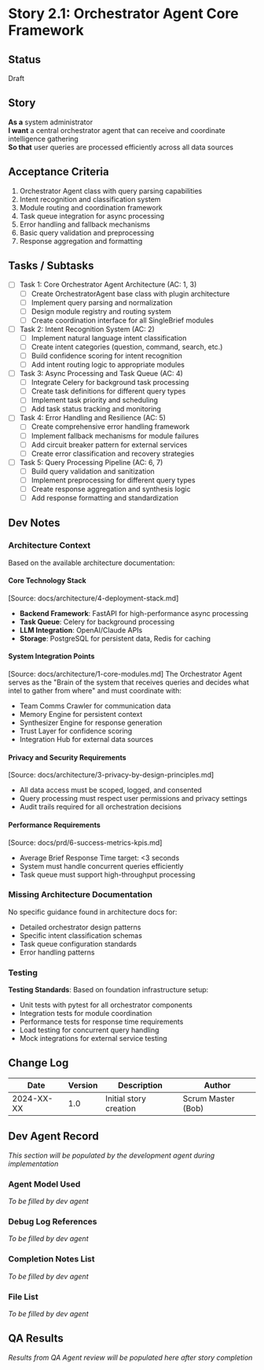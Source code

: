 # Story 2.1: Orchestrator Agent Core Framework

## Status
Draft

## Story
**As a** system administrator  
**I want** a central orchestrator agent that can receive and coordinate intelligence gathering  
**So that** user queries are processed efficiently across all data sources

## Acceptance Criteria
1. Orchestrator Agent class with query parsing capabilities
2. Intent recognition and classification system
3. Module routing and coordination framework
4. Task queue integration for async processing
5. Error handling and fallback mechanisms
6. Basic query validation and preprocessing
7. Response aggregation and formatting

## Tasks / Subtasks
- [ ] Task 1: Core Orchestrator Agent Architecture (AC: 1, 3)
  - [ ] Create OrchestratorAgent base class with plugin architecture
  - [ ] Implement query parsing and normalization
  - [ ] Design module registry and routing system
  - [ ] Create coordination interface for all SingleBrief modules
- [ ] Task 2: Intent Recognition System (AC: 2)
  - [ ] Implement natural language intent classification
  - [ ] Create intent categories (question, command, search, etc.)
  - [ ] Build confidence scoring for intent recognition
  - [ ] Add intent routing logic to appropriate modules
- [ ] Task 3: Async Processing and Task Queue (AC: 4)
  - [ ] Integrate Celery for background task processing
  - [ ] Create task definitions for different query types
  - [ ] Implement task priority and scheduling
  - [ ] Add task status tracking and monitoring
- [ ] Task 4: Error Handling and Resilience (AC: 5)
  - [ ] Create comprehensive error handling framework
  - [ ] Implement fallback mechanisms for module failures
  - [ ] Add circuit breaker pattern for external services
  - [ ] Create error classification and recovery strategies
- [ ] Task 5: Query Processing Pipeline (AC: 6, 7)
  - [ ] Build query validation and sanitization
  - [ ] Implement preprocessing for different query types
  - [ ] Create response aggregation and synthesis logic
  - [ ] Add response formatting and standardization

## Dev Notes

### Architecture Context
Based on the available architecture documentation:

#### Core Technology Stack
[Source: docs/architecture/4-deployment-stack.md]
- **Backend Framework**: FastAPI for high-performance async processing
- **Task Queue**: Celery for background processing
- **LLM Integration**: OpenAI/Claude APIs
- **Storage**: PostgreSQL for persistent data, Redis for caching

#### System Integration Points
[Source: docs/architecture/1-core-modules.md]
The Orchestrator Agent serves as the "Brain of the system that receives queries and decides what intel to gather from where" and must coordinate with:
- Team Comms Crawler for communication data
- Memory Engine for persistent context
- Synthesizer Engine for response generation
- Trust Layer for confidence scoring
- Integration Hub for external data sources

#### Privacy and Security Requirements
[Source: docs/architecture/3-privacy-by-design-principles.md]
- All data access must be scoped, logged, and consented
- Query processing must respect user permissions and privacy settings
- Audit trails required for all orchestration decisions

#### Performance Requirements
[Source: docs/prd/6-success-metrics-kpis.md]
- Average Brief Response Time target: <3 seconds
- System must handle concurrent queries efficiently
- Task queue must support high-throughput processing

### Missing Architecture Documentation
No specific guidance found in architecture docs for:
- Detailed orchestrator design patterns
- Specific intent classification schemas
- Task queue configuration standards
- Error handling patterns

### Testing
**Testing Standards**: Based on foundation infrastructure setup:
- Unit tests with pytest for all orchestrator components
- Integration tests for module coordination
- Performance tests for response time requirements
- Load testing for concurrent query handling
- Mock integrations for external service testing

## Change Log
| Date | Version | Description | Author |
|------|---------|-------------|---------|
| 2024-XX-XX | 1.0 | Initial story creation | Scrum Master (Bob) |

## Dev Agent Record
*This section will be populated by the development agent during implementation*

### Agent Model Used
*To be filled by dev agent*

### Debug Log References
*To be filled by dev agent*

### Completion Notes List
*To be filled by dev agent*

### File List
*To be filled by dev agent*

## QA Results
*Results from QA Agent review will be populated here after story completion*